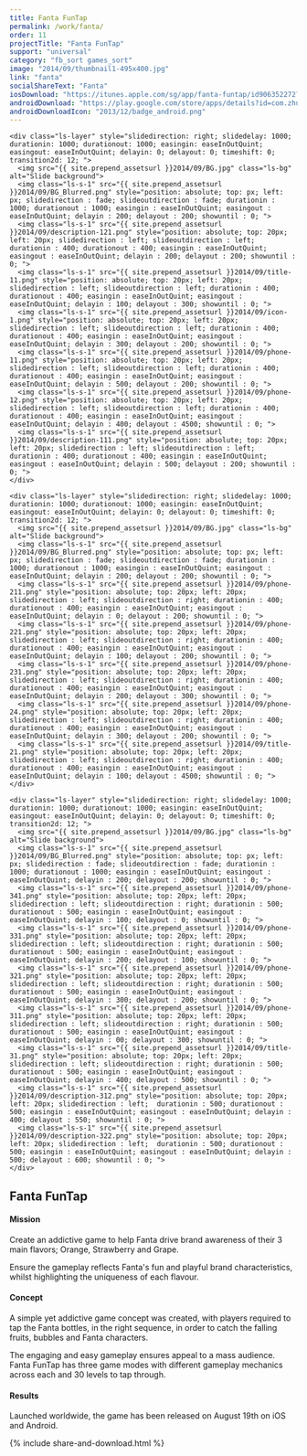 ```yaml
---
title: Fanta FunTap
permalink: /work/fanta/
order: 11
projectTitle: "Fanta FunTap"
support: "universal"
category: "fb_sort games_sort"
image: "2014/09/thumbnail1-495x400.jpg"
link: "fanta"
socialShareText: "Fanta"
iosDownload: "https://itunes.apple.com/sg/app/fanta-funtap/id906352272?mt=8"
androidDownload: "https://play.google.com/store/apps/details?id=com.zhuangyihang.fanta"
androidDownloadIcon: "2013/12/badge_android.png"
---
```

<div class="avia-layerslider">
  <div id="layerslider_1" class="ls-wp-container">

    <div class="ls-layer" style="slidedirection: right; slidedelay: 1000; durationin: 1000; durationout: 1000; easingin: easeInOutQuint; easingout: easeInOutQuint; delayin: 0; delayout: 0; timeshift: 0; transition2d: 12; ">
      <img src="{{ site.prepend_assetsurl }}2014/09/BG.jpg" class="ls-bg" alt="Slide background">
      <img class="ls-s-1" src="{{ site.prepend_assetsurl }}2014/09/BG_Blurred.png" style="position: absolute; top: px; left: px; slidedirection : fade; slideoutdirection : fade; durationin : 1000; durationout : 1000; easingin : easeInOutQuint; easingout : easeInOutQuint; delayin : 200; delayout : 200; showuntil : 0; ">
      <img class="ls-s-1" src="{{ site.prepend_assetsurl }}2014/09/description-121.png" style="position: absolute; top: 20px; left: 20px; slidedirection : left; slideoutdirection : left; durationin : 400; durationout : 400; easingin : easeInOutQuint; easingout : easeInOutQuint; delayin : 200; delayout : 200; showuntil : 0; ">
      <img class="ls-s-1" src="{{ site.prepend_assetsurl }}2014/09/title-11.png" style="position: absolute; top: 20px; left: 20px; slidedirection : left; slideoutdirection : left; durationin : 400; durationout : 400; easingin : easeInOutQuint; easingout : easeInOutQuint; delayin : 100; delayout : 300; showuntil : 0; ">
      <img class="ls-s-1" src="{{ site.prepend_assetsurl }}2014/09/icon-1.png" style="position: absolute; top: 20px; left: 20px; slidedirection : left; slideoutdirection : left; durationin : 400; durationout : 400; easingin : easeInOutQuint; easingout : easeInOutQuint; delayin : 300; delayout : 200; showuntil : 0; ">
      <img class="ls-s-1" src="{{ site.prepend_assetsurl }}2014/09/phone-11.png" style="position: absolute; top: 20px; left: 20px; slidedirection : left; slideoutdirection : left; durationin : 400; durationout : 400; easingin : easeInOutQuint; easingout : easeInOutQuint; delayin : 500; delayout : 200; showuntil : 0; ">
      <img class="ls-s-1" src="{{ site.prepend_assetsurl }}2014/09/phone-12.png" style="position: absolute; top: 20px; left: 20px; slidedirection : left; slideoutdirection : left; durationin : 400; durationout : 400; easingin : easeInOutQuint; easingout : easeInOutQuint; delayin : 400; delayout : 4500; showuntil : 0; ">
      <img class="ls-s-1" src="{{ site.prepend_assetsurl }}2014/09/description-111.png" style="position: absolute; top: 20px; left: 20px; slidedirection : left; slideoutdirection : left; durationin : 400; durationout : 400; easingin : easeInOutQuint; easingout : easeInOutQuint; delayin : 500; delayout : 200; showuntil : 0; ">
    </div>

    <div class="ls-layer" style="slidedirection: right; slidedelay: 1000; durationin: 1000; durationout: 1000; easingin: easeInOutQuint; easingout: easeInOutQuint; delayin: 0; delayout: 0; timeshift: 0; transition2d: 12; ">
      <img src="{{ site.prepend_assetsurl }}2014/09/BG.jpg" class="ls-bg" alt="Slide background">
      <img class="ls-s-1" src="{{ site.prepend_assetsurl }}2014/09/BG_Blurred.png" style="position: absolute; top: px; left: px; slidedirection : fade; slideoutdirection : fade; durationin : 1000; durationout : 1000; easingin : easeInOutQuint; easingout : easeInOutQuint; delayin : 200; delayout : 200; showuntil : 0; ">
      <img class="ls-s-1" src="{{ site.prepend_assetsurl }}2014/09/phone-211.png" style="position: absolute; top: 20px; left: 20px; slidedirection : left; slideoutdirection : right; durationin : 400; durationout : 400; easingin : easeInOutQuint; easingout : easeInOutQuint; delayin : 0; delayout : 200; showuntil : 0; ">
      <img class="ls-s-1" src="{{ site.prepend_assetsurl }}2014/09/phone-221.png" style="position: absolute; top: 20px; left: 20px; slidedirection : left; slideoutdirection : right; durationin : 400; durationout : 400; easingin : easeInOutQuint; easingout : easeInOutQuint; delayin : 100; delayout : 200; showuntil : 0; ">
      <img class="ls-s-1" src="{{ site.prepend_assetsurl }}2014/09/phone-231.png" style="position: absolute; top: 20px; left: 20px; slidedirection : left; slideoutdirection : right; durationin : 400; durationout : 400; easingin : easeInOutQuint; easingout : easeInOutQuint; delayin : 200; delayout : 300; showuntil : 0; ">
      <img class="ls-s-1" src="{{ site.prepend_assetsurl }}2014/09/phone-24.png" style="position: absolute; top: 20px; left: 20px; slidedirection : left; slideoutdirection : right; durationin : 400; durationout : 400; easingin : easeInOutQuint; easingout : easeInOutQuint; delayin : 300; delayout : 200; showuntil : 0; ">
      <img class="ls-s-1" src="{{ site.prepend_assetsurl }}2014/09/title-21.png" style="position: absolute; top: 20px; left: 20px; slidedirection : left; slideoutdirection : right; durationin : 400; durationout : 400; easingin : easeInOutQuint; easingout : easeInOutQuint; delayin : 100; delayout : 4500; showuntil : 0; ">
    </div>

    <div class="ls-layer" style="slidedirection: right; slidedelay: 1000; durationin: 1000; durationout: 1000; easingin: easeInOutQuint; easingout: easeInOutQuint; delayin: 0; delayout: 0; timeshift: 0; transition2d: 12; ">
      <img src="{{ site.prepend_assetsurl }}2014/09/BG.jpg" class="ls-bg" alt="Slide background">
      <img class="ls-s-1" src="{{ site.prepend_assetsurl }}2014/09/BG_Blurred.png" style="position: absolute; top: px; left: px; slidedirection : fade; slideoutdirection : fade; durationin : 1000; durationout : 1000; easingin : easeInOutQuint; easingout : easeInOutQuint; delayin : 200; delayout : 200; showuntil : 0; ">
      <img class="ls-s-1" src="{{ site.prepend_assetsurl }}2014/09/phone-341.png" style="position: absolute; top: 20px; left: 20px; slidedirection : left; slideoutdirection : right; durationin : 500; durationout : 500; easingin : easeInOutQuint; easingout : easeInOutQuint; delayin : 100; delayout : 0; showuntil : 0; ">
      <img class="ls-s-1" src="{{ site.prepend_assetsurl }}2014/09/phone-331.png" style="position: absolute; top: 20px; left: 20px; slidedirection : left; slideoutdirection : right; durationin : 500; durationout : 500; easingin : easeInOutQuint; easingout : easeInOutQuint; delayin : 200; delayout : 100; showuntil : 0; ">
      <img class="ls-s-1" src="{{ site.prepend_assetsurl }}2014/09/phone-321.png" style="position: absolute; top: 20px; left: 20px; slidedirection : left; slideoutdirection : right; durationin : 500; durationout : 500; easingin : easeInOutQuint; easingout : easeInOutQuint; delayin : 300; delayout : 200; showuntil : 0; ">
      <img class="ls-s-1" src="{{ site.prepend_assetsurl }}2014/09/phone-311.png" style="position: absolute; top: 20px; left: 20px; slidedirection : left; slideoutdirection : right; durationin : 500; durationout : 500; easingin : easeInOutQuint; easingout : easeInOutQuint; delayin : 00; delayout : 300; showuntil : 0; ">
      <img class="ls-s-1" src="{{ site.prepend_assetsurl }}2014/09/title-31.png" style="position: absolute; top: 20px; left: 20px; slidedirection : left; slideoutdirection : right; durationin : 500; durationout : 500; easingin : easeInOutQuint; easingout : easeInOutQuint; delayin : 400; delayout : 500; showuntil : 0; ">
      <img class="ls-s-1" src="{{ site.prepend_assetsurl }}2014/09/description-312.png" style="position: absolute; top: 20px; left: 20px; slidedirection : left;  durationin : 500; durationout : 500; easingin : easeInOutQuint; easingout : easeInOutQuint; delayin : 400; delayout : 550; showuntil : 0; ">
      <img class="ls-s-1" src="{{ site.prepend_assetsurl }}2014/09/description-322.png" style="position: absolute; top: 20px; left: 20px; slidedirection : left;  durationin : 500; durationout : 500; easingin : easeInOutQuint; easingout : easeInOutQuint; delayin : 500; delayout : 600; showuntil : 0; ">
    </div>
  </div>
</div>

<div class="wrapper content project-detail" markdown="1">
  <h2 class="content-h2 with-bottom-line">Fanta FunTap</h2>

#### Mission

Create an addictive game to help Fanta drive brand awareness of their 3 main flavors; Orange, Strawberry and Grape.

Ensure the gameplay reflects Fanta's fun and playful brand characteristics, whilst highlighting the uniqueness of each flavour.

#### Concept

A simple yet addictive game concept was created, with players required to tap the Fanta bottles, in the right sequence, in order to catch the falling fruits, bubbles and Fanta characters.

The engaging and easy gameplay ensures appeal to a mass audience. Fanta FunTap has three game modes with different gameplay mechanics across each and 30 levels to tap through.

#### Results

Launched worldwide, the game has been released on August 19th on iOS and Android.

</div>

{% include share-and-download.html %}

<script>
$(document).ready(function() {
  if (typeof $.fn.layerSlider == "undefined") {
    lsShowNotice('layerslider_1','jquery');
  }
  else if (typeof $.transit == "undefined" || typeof $.transit.modifiedForLayerSlider == "undefined") {
    lsShowNotice('layerslider_1', 'transit');
  }
  else
  {
    $("#layerslider_1").layerSlider({
      width : '1440px',
      height : '600px',
      responsive : true,
      responsiveUnder : 0,
      sublayerContainer : 0,
      autoStart : false,
      pauseOnHover : true,
      firstLayer : 1,
      animateFirstLayer : true,
      randomSlideshow : false,
      twoWaySlideshow : true,
      loops : 0,
      forceLoopNum : true,
      autoPlayVideos : true,
      autoPauseSlideshow : 'auto',
      youtubePreview : 'maxresdefault.jpg',
      keybNav : true,
      touchNav : true,
      skin : 'fullwidth',
      skinsPath : '../../css/LayerSlider/skins/',
      globalBGColor : '#ffffff',
      navPrevNext : true,
      navStartStop : false,
      navButtons : true,
      hoverPrevNext : true,
      hoverBottomNav : false,
      showBarTimer : false,
      showCircleTimer : true,
      thumbnailNavigation : 'disabled',
      tnWidth : 100,
      tnHeight : 60,
      tnContainerWidth : '60%',
      tnActiveOpacity : 35,
      tnInactiveOpacity : 100,
      imgPreload : true,
      yourLogo : false,
      yourLogoStyle : 'left: 10px; top: 10px;',
      yourLogoLink : false,
      yourLogoTarget : '_self',
      cbInit : function(element) { },
      cbStart : function(data) { },
      cbStop : function(data) { },
      cbPause : function(data) { },
      cbAnimStart : function(data) { },
      cbAnimStop : function(data) { },
      cbPrev : function(data) { },
      cbNext : function(data) { }
    });
  }
});
</script>
